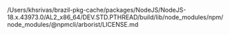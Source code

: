 /Users/khsrivas/brazil-pkg-cache/packages/NodeJS/NodeJS-18.x.43973.0/AL2_x86_64/DEV.STD.PTHREAD/build/lib/node_modules/npm/node_modules/@npmcli/arborist/LICENSE.md